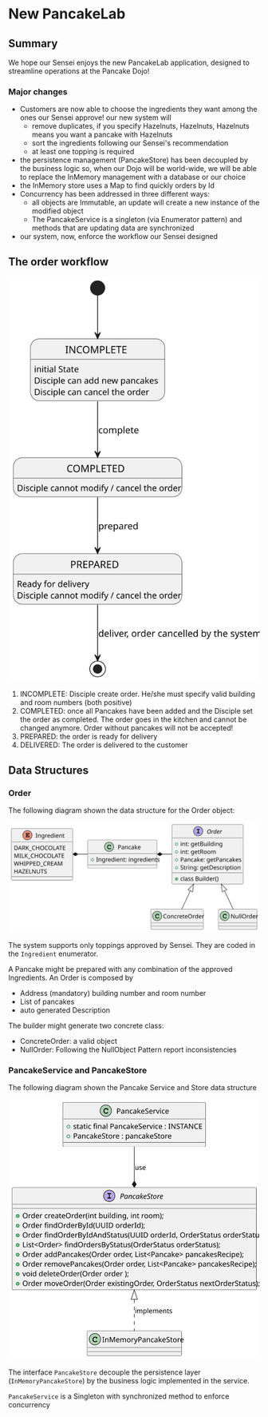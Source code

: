 # New PancakeLab 

## Summary

We hope our Sensei enjoys the new PancakeLab application, designed to streamline operations at the Pancake Dojo!

### Major changes

- Customers are now able to choose the ingredients they want among the ones our Sensei approve! our new system will
  - remove duplicates, if you specify Hazelnuts, Hazelnuts, Hazelnuts means you want a pancake with Hazelnuts 
  - sort the ingredients following our Sensei's recommendation
  - at least one topping is required
- the persistence management (PancakeStore) has been decoupled by the business logic so,
  when our Dojo will be world-wide, we will be able to replace the InMemory management with a database or our choice
- the InMemory store uses a Map to find quickly orders by Id 
- Concurrency has been addressed in three different ways:
  - all objects are Immutable, an update will create a new instance of the modified object
  - The PancakeService is a singleton (via Enumerator pattern) and methods that are updating data are synchronized
- our system, now, enforce the workflow our Sensei designed

## The order workflow

![Order workflow](OrderStatus.svg)

  1. INCOMPLETE: Disciple create order. He/she must specify valid building and room numbers (both positive)
  2. COMPLETED: once all Pancakes have been added and the Disciple set the order as completed. 
     The order goes in the kitchen and cannot be changed anymore. Order without pancakes will not be accepted!
  3. PREPARED: the order is ready for delivery
  4. DELIVERED: The order is delivered to the customer

## Data Structures

### Order

The following diagram shown the data structure for the Order object:

![Order class Diagram](OrderClassDiagram.svg)

The system supports only toppings approved by Sensei. They are coded in the `Ingredient` enumerator.

A Pancake might be prepared with any combination of the approved Ingredients.
An Order is composed by 

- Address (mandatory) building number and room number
- List of pancakes
- auto generated Description

The builder might generate two concrete class:

- ConcreteOrder: a valid object
- NullOrder: Following the NullObject Pattern report inconsistencies 

### PancakeService and PancakeStore

The following diagram shown the Pancake Service and Store data structure

![Pancake Service](PancakeService.svg)

The interface `PancakeStore` decouple the persistence layer (`InMemoryPancakeStore`) 
by the business logic implemented in the service.

`PancakeService` is a Singleton with synchronized method to enforce concurrency 